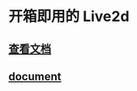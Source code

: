 # 开箱即用的 Live2d

## [查看文档](https://kuangyx.cn/docs/%E6%96%87%E7%AB%A0/JS%20Lib/Live2d.html)

## [document](https://kuangyx.cn/docs/%E6%96%87%E7%AB%A0/JS%20Lib/Live2d.html)
